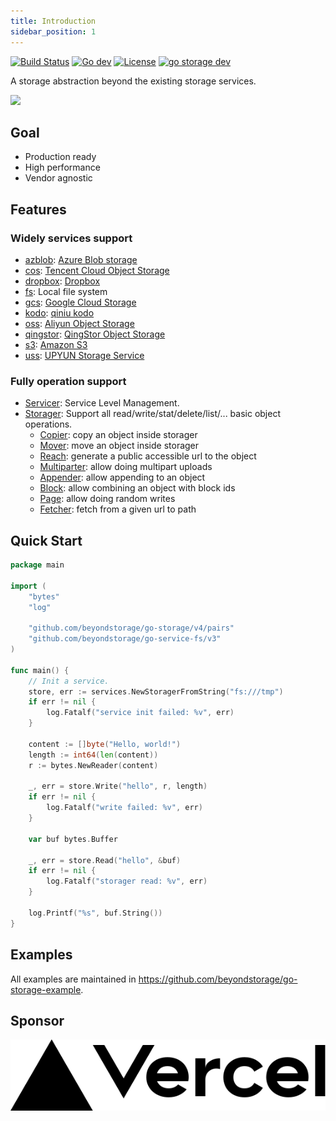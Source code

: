 ```yaml
---
title: Introduction
sidebar_position: 1
---
```


[![Build Status](https://github.com/beyondstorage/go-storage/workflows/Unittest/badge.svg?branch=master)](https://github.com/beyondstorage/go-storage/actions?query=workflow%3AUnittest)
[![Go dev](https://pkg.go.dev/badge/github.com/beyondstorage/go-storage?utm_source=godoc)](https://godoc.org/github.com/beyondstorage/go-storage)
[![License](https://img.shields.io/badge/license-apache%20v2-blue.svg)](https://github.com/Xuanwo/storage/blob/master/LICENSE)
[![go storage dev](https://img.shields.io/matrix/go-storage:aos.dev.svg?server_fqdn=chat.aos.dev&label=%23go-storage%3Aaos.dev&logo=matrix)](https://matrix.to/#/#go-storage:aos.dev)

A storage abstraction beyond the existing storage services.

![](/docs/go-storage/operations/operations.png)

## Goal

- Production ready
- High performance
- Vendor agnostic

## Features

### Widely services support

- [azblob](services/azblob.md): [Azure Blob storage](https://docs.microsoft.com/en-us/azure/storage/blobs/)
- [cos](services/cos.md): [Tencent Cloud Object Storage](https://cloud.tencent.com/product/cos)
- [dropbox](services/dropbox.md): [Dropbox](https://www.dropbox.com)
- [fs](services/fs.md): Local file system
- [gcs](services/gcs.md): [Google Cloud Storage](https://cloud.google.com/storage/)
- [kodo](services/kodo.md): [qiniu kodo](https://www.qiniu.com/products/kodo)
- [oss](services/oss.md): [Aliyun Object Storage](https://www.aliyun.com/product/oss)
- [qingstor](services/qingstor.md): [QingStor Object Storage](https://www.qingcloud.com/products/qingstor/)
- [s3](services/s3.md): [Amazon S3](https://aws.amazon.com/s3/)
- [uss](services/uss.md): [UPYUN Storage Service](https://www.upyun.com/products/file-storage)

### Fully operation support

- [Servicer](operations/servicer/index.md): Service Level Management.
- [Storager](operations/storager/index.md): Support all read/write/stat/delete/list/... basic object operations.
  - [Copier](operations/copy.md): copy an object inside storager
  - [Mover](operations/move.md):  move an object inside storager 
  - [Reach](operations/reach.md): generate a public accessible url to the object 
  - [Multiparter](operations/multiparter): allow doing multipart uploads 
  - [Appender](operations/appender): allow appending to an object 
  - [Block](operations/blocker): allow combining an object with block ids 
  - [Page](operations/pager): allow doing random writes
  - [Fetcher](operations/fetch.md): fetch from a given url to path

## Quick Start

```go
package main

import (
	"bytes"
	"log"

	"github.com/beyondstorage/go-storage/v4/pairs"
	"github.com/beyondstorage/go-service-fs/v3"
)

func main() {
	// Init a service.
	store, err := services.NewStoragerFromString("fs:///tmp")
	if err != nil {
		log.Fatalf("service init failed: %v", err)
	}

	content := []byte("Hello, world!")
	length := int64(len(content))
	r := bytes.NewReader(content)

	_, err = store.Write("hello", r, length)
	if err != nil {
		log.Fatalf("write failed: %v", err)
	}

	var buf bytes.Buffer

	_, err = store.Read("hello", &buf)
	if err != nil {
		log.Fatalf("storager read: %v", err)
	}

	log.Printf("%s", buf.String())
}
```

## Examples

All examples are maintained in <https://github.com/beyondstorage/go-storage-example>.

## Sponsor

<a href="https://vercel.com?utm_source=beyondstorage&utm_campaign=oss">
    <img src="/img/vercel_logo_dark.svg" />
</a>

